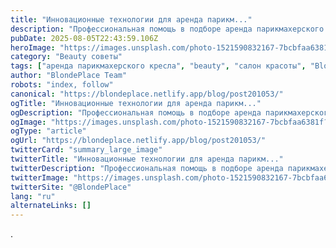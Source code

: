 ```yaml
---
title: "Инновационные технологии для аренда парикм..."
description: "Профессиональная помощь в подборе аренда парикмахерского кресла в Фрунзенском районе. Подробный анализ всех нюансов и особенностей. Доверьте выбор опытным специа..."
pubDate: 2025-08-05T22:43:59.106Z
heroImage: "https://images.unsplash.com/photo-1521590832167-7bcbfaa6381f?q=80&w=800&auto=format&fit=crop"
category: "Beauty советы"
tags: ["аренда парикмахерского кресла", "beauty", "салон красоты", "BlondePlace"]
author: "BlondePlace Team"
robots: "index, follow"
canonical: "https://blondeplace.netlify.app/blog/post201053/"
ogTitle: "Инновационные технологии для аренда парикм..."
ogDescription: "Профессиональная помощь в подборе аренда парикмахерского кресла в Фрунзенском районе. Подробный анализ всех нюансов и особенностей. Доверьте выбор опытным специа..."
ogImage: "https://images.unsplash.com/photo-1521590832167-7bcbfaa6381f?q=80&w=800&auto=format&fit=crop"
ogType: "article"
ogUrl: "https://blondeplace.netlify.app/blog/post201053/"
twitterCard: "summary_large_image"
twitterTitle: "Инновационные технологии для аренда парикм..."
twitterDescription: "Профессиональная помощь в подборе аренда парикмахерского кресла в Фрунзенском районе. Подробный анализ всех нюансов и особенностей. Доверьте выбор опытным специа..."
twitterImage: "https://images.unsplash.com/photo-1521590832167-7bcbfaa6381f?q=80&w=800&auto=format&fit=crop"
twitterSite: "@BlondePlace"
lang: "ru"
alternateLinks: []
---
```


<script type="application/ld+json">
{
  "@context": "https://schema.org",
  "@type": "HowTo",
  "name": "Инновационные технологии для аренда парикм...",
  "description": "Профессиональная помощь в подборе аренда парикмахерского кресла в Фрунзенском районе. Подробный анализ всех нюансов и особенностей. Доверьте выбор опытным специа...",
  "image": {
    "@type": "ImageObject",
    "url": "https://images.unsplash.com/photo-1521590832167-7bcbfaa6381f?q=80&w=800&auto=format&fit=crop"
  },
  "aggregateRating": {
    "@type": "AggregateRating",
    "ratingValue": "4.8",
    "reviewCount": 436,
    "bestRating": "5",
    "worstRating": "1"
  },
  "publisher": {
    "@type": "Organization",
    "name": "BlondePlace Beauty Blog",
    "logo": {
      "@type": "ImageObject",
      "url": "https://blondeplace.netlify.app/favicon.svg"
    }
  },
  "datePublished": "2025-08-05T22:43:59.106Z",
  "dateModified": "2025-08-05T22:43:59.106Z",
  "author": {
    "@type": "Person",
    "name": "Эксперт BlondePlace"
  },
  "mainEntityOfPage": {
    "@type": "WebPage",
    "@id": "https://blondeplace.netlify.app/blog/post201053/"
  }
}
</script>

.
